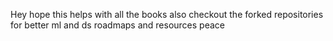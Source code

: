 Hey hope this helps with all the books also checkout the forked repositories for better ml and ds roadmaps and resources
peace
